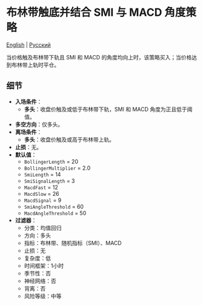 # 布林带触底并结合 SMI 与 MACD 角度策略
[English](README.md) | [Русский](README_ru.md)

当价格触及布林带下轨且 SMI 和 MACD 的角度均向上时，该策略买入；当价格达到布林带上轨时平仓。

## 细节

- **入场条件**：
  - **多头**：收盘价触及或低于布林带下轨，SMI 和 MACD 角度为正且低于阈值。
- **多空方向**：仅多头。
- **离场条件**：
  - **多头**：收盘价触及或高于布林带上轨。
- **止损**：无。
- **默认值**：
  - `BollingerLength` = 20
  - `BollingerMultiplier` = 2.0
  - `SmiLength` = 14
  - `SmiSignalLength` = 3
  - `MacdFast` = 12
  - `MacdSlow` = 26
  - `MacdSignal` = 9
  - `SmiAngleThreshold` = 60
  - `MacdAngleThreshold` = 50
- **过滤器**：
  - 分类：均值回归
  - 方向：多头
  - 指标：布林带、随机指标（SMI）、MACD
  - 止损：无
  - 复杂度：低
  - 时间框架：1小时
  - 季节性：否
  - 神经网络：否
  - 背离：否
  - 风险等级：中等
